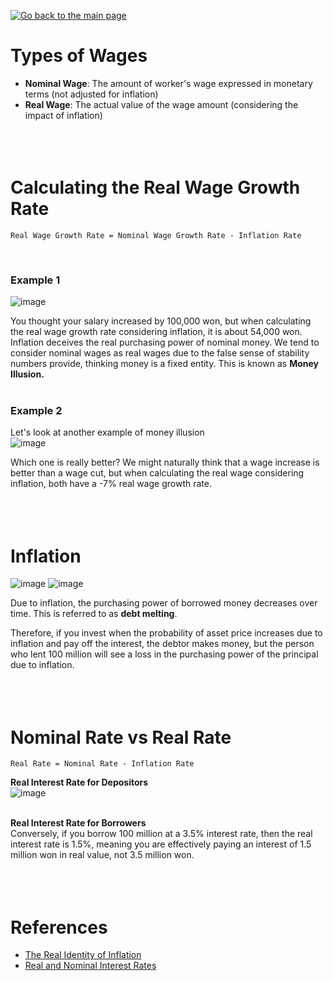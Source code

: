[![Go back to the main page](https://img.shields.io/badge/Go_back_to_the_main_page-blueviolet.svg)](https://github.com/juho-creator/Investing)

# Types of Wages
- **Nominal Wage**: The amount of worker's wage expressed in monetary terms (not adjusted for inflation)
- **Real Wage**: The actual value of the wage amount (considering the impact of inflation)
</br></br></br></br>


# Calculating the Real Wage Growth Rate
```
Real Wage Growth Rate = Nominal Wage Growth Rate - Inflation Rate
```

</br>


### Example 1 </br>

![image](https://github.com/juho-creator/Investing/assets/72856990/dac56844-dd39-4778-8808-0ef0e9325ade)

You thought your salary increased by 100,000 won, but when calculating the real wage growth rate considering inflation, it is about 54,000 won.
Inflation deceives the real purchasing power of nominal money. We tend to consider nominal wages as real wages due to the false sense of stability numbers provide, thinking money is a fixed entity. This is known as **Money Illusion.**
</br></br>





### Example 2 </br>
Let's look at another example of money illusion  
![image](https://github.com/juho-creator/Investing/assets/72856990/3b58438d-bf10-48c0-8d0e-0a005d94076b)

Which one is really better?
We might naturally think that a wage increase is better than a wage cut, but
when calculating the real wage considering inflation, both have a -7% real wage growth rate.
</br></br></br></br>



# Inflation 
![image](https://github.com/juho-creator/Investing/assets/72856990/86521118-0034-4c47-8ee9-310859d96045)
![image](https://github.com/juho-creator/Investing/assets/72856990/e4d2f64b-267c-4635-86ac-3a96c2b2e283)
</br>

Due to inflation, the purchasing power of borrowed money decreases over time. 
This is referred to as **debt melting**.

Therefore, if you invest when the probability of asset price increases due to inflation and pay off the interest, 
the debtor makes money, but the person who lent 100 million will see a loss in the purchasing power of the principal due to inflation.
</br></br></br></br>

# Nominal Rate vs Real Rate
```
Real Rate = Nominal Rate - Inflation Rate
```

**Real Interest Rate for Depositors** </br>
![image](https://github.com/juho-creator/Investing/assets/72856990/6be30ae8-64d8-440b-8c9a-968c739a306e)
</br></br>

**Real Interest Rate for Borrowers** </br>
Conversely, if you borrow 100 million at a 3.5% interest rate, then the real interest rate is 1.5%, meaning you are effectively paying an interest of 1.5 million won in real value, not 3.5 million won.
</br></br></br></br>



# References
- [The Real Identity of Inflation](https://youtu.be/Pq4n61VE6QI?si=sC_XJECO98G_tbcg)
- [Real and Nominal Interest Rates](https://www.youtube.com/watch?v=hFkMpXekCkc&t=11m20s)
